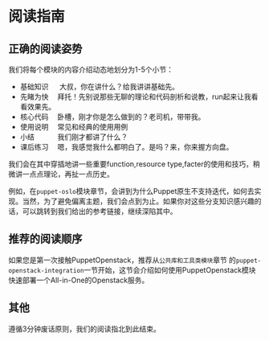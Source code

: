 # 阅读指南

## 正确的阅读姿势

我们将每个模块的内容介绍动态地划分为1-5个小节：
* 基础知识  &emsp; 大叔，你在讲什么？给我讲讲基础先。
* 先睹为快  &emsp;拜托！先别说那些无聊的理论和代码剖析和说教，run起来让我看看效果先。
* 核心代码  &emsp;卧槽，刚才你是怎么做到的？老司机，带带我。
* 使用说明  &emsp;常见和经典的使用用例
* 小结     &emsp;&emsp;&emsp;我们刚才都讲了什么？
* 课后练习  &emsp;嗯，我感觉我什么都明白了。是吗？来，你来握方向盘。

我们会在其中穿插地讲一些重要function,resource type,facter的使用和技巧，稍微讲一点点理论，再扯一点历史。

例如，在`puppet-oslo`模块章节，会讲到为什么Puppet原生不支持迭代，如何去实现。当然，为了避免偏离主题，我们会点到为止。如果你对这些分支知识感兴趣的话，可以跳转到我们给出的参考链接，继续深陷其中。

## 推荐的阅读顺序

如果您是第一次接触PuppetOpenstack，推荐从`公共库和工具类模块`章节 的`puppet-openstack-integration`一节开始，这节会介绍如何使用PuppetOpenstack模块快速部署一个All-in-One的Openstack服务。


## 其他

遵循3分钟废话原则，我们的阅读指北到此结束。

